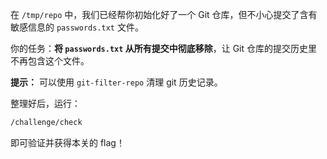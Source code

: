 
在 `/tmp/repo` 中，我们已经帮你初始化好了一个 Git 仓库，但不小心提交了含有敏感信息的 `passwords.txt` 文件。

你的任务：**将 `passwords.txt` 从所有提交中彻底移除**，让 Git 仓库的提交历史里不再包含这个文件。

**提示：** 可以使用 `git-filter-repo` 清理 git 历史记录。

整理好后，运行：

```bash
/challenge/check
```

即可验证并获得本关的 flag！
